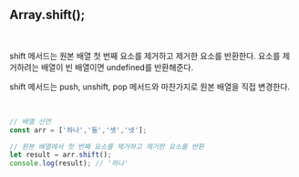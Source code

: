 ## Array.shift();

<br>

shift 메서드는 원본 배열 첫 번째 요소를 제거하고 제거한 요소를 반환한다.
요소를 제거하려는 배열이 빈 배열이면 undefined를 반환해준다.

shift 메서드는 push, unshift, pop 메서드와 마찬가지로 원본 배열을 직접 변경한다.

<br>

```javascript
// 배열 선언
const arr = ['하나','둘','셋','넷'];

// 원본 배열에서 첫 번째 요소를 제거하고 제거한 요소를 반환
let result = arr.shift();
console.log(result); // '하나'
```